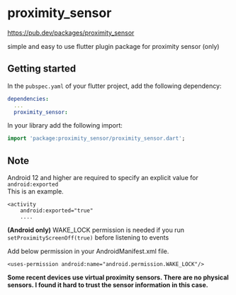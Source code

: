# proximity_sensor

https://pub.dev/packages/proximity_sensor

simple and easy to use flutter plugin package for proximity sensor (only)

## Getting started

In the `pubspec.yaml` of your flutter project, add the following dependency:

```yaml
dependencies:
  ...
  proximity_sensor:
```

In your library add the following import:

```dart
import 'package:proximity_sensor/proximity_sensor.dart';
```

## Note

Android 12 and higher are required to specify an explicit value for `android:exported`  
This is an example.

    <activity
        android:exported="true"
        ....

**(Android only)**
WAKE_LOCK permission is needed if you run `setProximityScreenOff(true)` before listening to events

Add below permission in your AndroidManifest.xml file.  

    <uses-permission android:name="android.permission.WAKE_LOCK"/>


**Some recent devices use virtual proximity sensors. There are no physical sensors. I found it hard to trust the sensor information in this case.**
